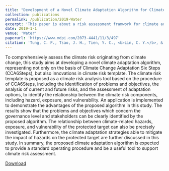 ```yaml
---
title: "Development of a Novel Climate Adaptation Algorithm for Climate Risk Assessment"
collection: publications
permalink: /publication/2019-Water
excerpt: 'This paper is about a risk assessment framwork for climate adaptation.'
date: 2019-1-1
venue: 'Water'
paperurl: 'https://www.mdpi.com/2073-4441/11/3/497'
citation: 'Tung, C. P., Tsao, J. H., Tien, Y. C., <b>Lin, C. Y.</b>, & Jhong, B. C. (2019). Development of a Novel Climate Adaptation Algorithm for Climate Risk Assessment. <i>Water</i>, 11(3), 497.'
---
```


To comprehensively assess the climate risk originating from climate change, this study aims at developing a novel climate adaptation algorithm, representing not only on the basis of Climate Change Adaptation Six Steps (CCA6Steps), but also innovations in climate risk template. The climate risk template is proposed as a climate risk analysis tool based on the procedure of CCA6Steps, including the identification of problems and objectives, the analysis of current and future risks, and the assessment of adaptation options, to identify the relationship between the climate risk components, including hazard, exposure, and vulnerability. An application is implemented to demonstrate the advantages of the proposed algorithm in this study. The results show that the problems and objectives which concern the governance level and stakeholders can be clearly identified by the proposed algorithm. The relationship between climate-related hazards, exposure, and vulnerability of the protected target can also be precisely investigated. Furthermore, the climate adaptation strategies able to mitigate the impact of hazards on the protected target are further discussed in this study. In summary, the proposed climate adaptation algorithm is expected to provide a standard operating procedure and be a useful tool to support climate risk assessment.

[Download](https://github.com/philip928lin/philip928lin.github.io/raw/main/files/Tung_et_al-2019-Water.pdf)